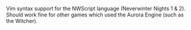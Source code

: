 Vim syntax support for the NWScript language (Neverwinter Nights 1 & 2). Should work fine for other games which used the Aurora Engine (such as the Witcher).
